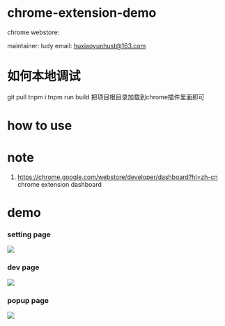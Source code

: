 # chrome-extension-demo
chrome webstore:

maintainer: ludy
email: huxiaoyunhust@163.com

# 如何本地调试
git pull
tnpm i
tnpm run build
把项目根目录加载到chrome插件里面即可

# how to use

# note
1. https://chrome.google.com/webstore/developer/dashboard?hl=zh-cn  chrome extension dashboard

# demo
### setting page
<img src="https://img.alicdn.com/imgextra/i4/O1CN01NR9CHx1vRuOOCgq6M_!!6000000006170-0-tps-1057-320.jpg" />

### dev page
<img src="https://img.alicdn.com/imgextra/i1/O1CN01Zg7zvK1xS1j6PVFfq_!!6000000006441-0-tps-3582-572.jpg" />

### popup page
<img src="https://img.alicdn.com/imgextra/i2/O1CN01CbXbUz1keljudIkx3_!!6000000004709-0-tps-850-692.jpg" />
